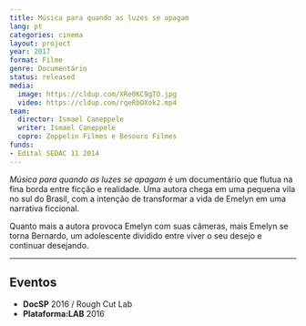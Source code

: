 ```yaml
---
title: Música para quando as luzes se apagam
lang: pt
categories: cinema
layout: project
year: 2017
format: Filme
genre: Documentário
status: released
media:
  image: https://cldup.com/XRe0KC9gTO.jpg
  video: https://cldup.com/rqeRbOXok2.mp4
team:
  director: Ismael Caneppele
  writer: Ismael Caneppele
  copro: Zeppelin Filmes e Besouro Filmes
funds:
- Edital SEDAC 11 2014
---
```


_Música para quando as luzes se apagam_ é um documentário que flutua na fina borda entre ficção e realidade. Uma autora chega em uma pequena vila no sul do Brasil, com a intenção de transformar a vida de Emelyn em uma narrativa ficcional.

Quanto mais a autora provoca Emelyn com suas câmeras, mais Emelyn se torna Bernardo, um adolescente dividido entre viver o seu desejo e continuar desejando.

---

## Eventos

* **DocSP** 2016 / Rough Cut Lab
* **Plataforma:LAB** 2016
